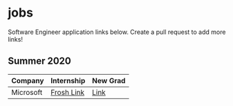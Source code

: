 # jobs
Software Engineer application links below. Create a pull request to add more links!

Summer 2020
---

Company | Internship | New Grad
--- | --- | --- 
Microsoft | [Frosh Link](https://careers.microsoft.com/students/us/en/job/650947/Internship-Opportunities-for-Students-Explore-Microsoft-Internship) | [Link](https://careers.microsoft.com/us/en/job/643738/Full-Time-Opportunities-for-Students-or-Recent-Graduates-Software-Engineering-Program-Management)

